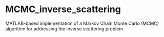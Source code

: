 # MCMC_inverse_scattering
MATLAB-based implementation of a Markov Chain Monte Carlo (MCMC) algorithm for addressing the inverse scattering problem
